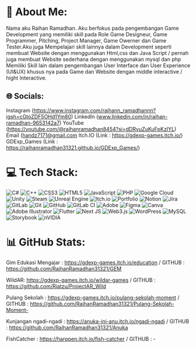 # 💫 About Me:
Nama aku Raihan Ramadhan. Aku berfokus pada pengembangan Game Development yang memiliki skill pada Role Game Designeur, Game Programmer, Pitching, Project Manager, Game Owerner dan Game Tester.Aku juga Mempelajari skill lainnya dalam Development seperti membuat Website dengan menggunakan Html,css dan Java Script / pernah juga membuat Website sederhana dengan menggunakan mysql dan php Memiliki Skill lain dalam pengembangan User Interface dan User Experience (UI&UX) khusus nya pada Game dan Website dengan middle interactive / hight Interactive.


## 🌐 Socials:
Instagram (https://www.instagram.com/raihann_ramadhannn?igsh=cGtoZDF5OHd1Ym80) LinkedIn (www.linkedin.com/in/raihan-ramadhan-9653142a7) YouTube (https://youtube.com/@raihanramadhan8454?si=dDRvuZuKuFpKzIYL) Email (handz7171@gmail.com Itch.IO (Link : https://gdexp-games.itch.io/) GDExp_Games (Link : https://raihanramadhan31321.github.io/GDExp_Games/)

# 💻 Tech Stack:
![C#](https://img.shields.io/badge/c%23-%23239120.svg?style=for-the-badge&logo=csharp&logoColor=white) ![C++](https://img.shields.io/badge/c++-%2300599C.svg?style=for-the-badge&logo=c%2B%2B&logoColor=white) ![CSS3](https://img.shields.io/badge/css3-%231572B6.svg?style=for-the-badge&logo=css3&logoColor=white) ![HTML5](https://img.shields.io/badge/html5-%23E34F26.svg?style=for-the-badge&logo=html5&logoColor=white) ![JavaScript](https://img.shields.io/badge/javascript-%23323330.svg?style=for-the-badge&logo=javascript&logoColor=%23F7DF1E) ![PHP](https://img.shields.io/badge/php-%23777BB4.svg?style=for-the-badge&logo=php&logoColor=white) ![Google Cloud](https://img.shields.io/badge/GoogleCloud-%234285F4.svg?style=for-the-badge&logo=google-cloud&logoColor=white) ![Unity](https://img.shields.io/badge/unity-%23000000.svg?style=for-the-badge&logo=unity&logoColor=white) ![Steam](https://img.shields.io/badge/steam-%23000000.svg?style=for-the-badge&logo=steam&logoColor=white) ![Unreal Engine](https://img.shields.io/badge/unrealengine-%23313131.svg?style=for-the-badge&logo=unrealengine&logoColor=white) ![Itch.io](https://img.shields.io/badge/Itch-%23FF0B34.svg?style=for-the-badge&logo=Itch.io&logoColor=white) ![Portfolio](https://img.shields.io/badge/Portfolio-%23000000.svg?style=for-the-badge&logo=firefox&logoColor=#FF7139) ![Notion](https://img.shields.io/badge/Notion-%23000000.svg?style=for-the-badge&logo=notion&logoColor=white) ![Jira](https://img.shields.io/badge/jira-%230A0FFF.svg?style=for-the-badge&logo=jira&logoColor=white) ![GitLab](https://img.shields.io/badge/gitlab-%23181717.svg?style=for-the-badge&logo=gitlab&logoColor=white) ![Git](https://img.shields.io/badge/git-%23F05033.svg?style=for-the-badge&logo=git&logoColor=white) ![GitHub](https://img.shields.io/badge/github-%23121011.svg?style=for-the-badge&logo=github&logoColor=white) ![GitLab CI](https://img.shields.io/badge/gitlab%20CI-%23181717.svg?style=for-the-badge&logo=gitlab&logoColor=white) ![Adobe](https://img.shields.io/badge/adobe-%23FF0000.svg?style=for-the-badge&logo=adobe&logoColor=white) ![Figma](https://img.shields.io/badge/figma-%23F24E1E.svg?style=for-the-badge&logo=figma&logoColor=white) ![Canva](https://img.shields.io/badge/Canva-%2300C4CC.svg?style=for-the-badge&logo=Canva&logoColor=white) ![Adobe Illustrator](https://img.shields.io/badge/adobe%20illustrator-%23FF9A00.svg?style=for-the-badge&logo=adobe%20illustrator&logoColor=white) ![Flutter](https://img.shields.io/badge/Flutter-%2302569B.svg?style=for-the-badge&logo=Flutter&logoColor=white) ![Next JS](https://img.shields.io/badge/Next-black?style=for-the-badge&logo=next.js&logoColor=white) ![Web3.js](https://img.shields.io/badge/web3.js-F16822?style=for-the-badge&logo=web3.js&logoColor=white) ![WordPress](https://img.shields.io/badge/WordPress-%23117AC9.svg?style=for-the-badge&logo=WordPress&logoColor=white) ![MySQL](https://img.shields.io/badge/mysql-4479A1.svg?style=for-the-badge&logo=mysql&logoColor=white) ![Storybook](https://img.shields.io/badge/-Storybook-FF4785?style=for-the-badge&logo=storybook&logoColor=white) ![nVIDIA](https://img.shields.io/badge/nVIDIA-%2376B900.svg?style=for-the-badge&logo=nVIDIA&logoColor=white)
# 📊 GitHub Stats:
Gim Edukasi Mengajar : https://gdexp-games.itch.io/education / GITHUB : https://github.com/RaihanRamadhan31321/GEM

WildAR: https://gdexp-games.itch.io/wildar-games / GITHUB : https://github.com/Riatzu/ProjectAR_Wild

Pulang Sekolah : https://gdexp-games.itch.io/pulang-sekolah-moment / GITHUB : https://github.com/RaihanRamadhan31321/Pulang-Sekolah-Moment-

Kunjangan ngadi-ngadi : https://anuka-ini-anu.itch.io/ngadi-ngadi / GITHUB : https://github.com/RaihanRamadhan31321/Anuka

FishCatcher : https://harppen.itch.io/fish-catcher / GITHUB : -

